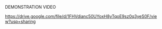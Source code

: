 DEMONSTRATION VIDEO

https://drive.google.com/file/d/1FHVdianc50UYoxH8yTqoE9sz0q3yeS0F/view?usp=sharing